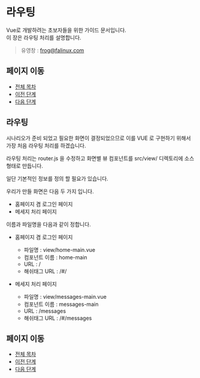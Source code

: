 # 라우팅

Vue로 개발하려는 초보자들을 위한 가이드 문서입니다.  
이 장은 라우팅 처리를 설명합니다. 

> 유영창 : frog@falinux.com

## 페이지 이동

* [전체 목차](../README.md) 
* [이전 단계](./A004-초-간단-채팅-서비스.md)
* [다음 단계](./A000-준비중.md)

## 라우팅

시나리오가 준비 되었고 필요한 화면이 결정되었으므로 이를 VUE 로 구현하기 위해서 가장 처음 라우팅 처리를 하겠습니다. 

라우팅 처리는 router.js 을 수정하고 화면별 뷰 컴포넌트를 src/view/ 디렉토리에 소스 형태로 만듭니다.

일단 기본적인 정보를 정의 할 필요가 있습니다. 

우리가 만들 화면은 다음 두 가지 입니다. 

* 홈페이지 겸 로그인 페이지 
* 메세지 처리 페이지 

이름과 파일명을 다음과 같이 정합니다. 

* 홈페이지 겸 로그인 페이지 

    - 파일명 : view/home-main.vue  
    - 컴포넌트 이름 : home-main  
    - URL : /  
    - 해쉬태그 URL : /#/  

* 메세지 처리 페이지 

    - 파일명 : view/messages-main.vue  
    - 컴포넌트 이름 : messages-main  
    - URL : /messages
    - 해쉬태그 URL : /#/messages  

## 페이지 이동

* [전체 목차](../README.md) 
* [이전 단계](./A004-초-간단-채팅-서비스.md)
* [다음 단계](./A000-준비중.md)
